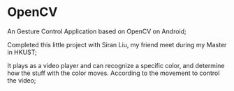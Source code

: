 OpenCV
======

An Gesture Control Application based on OpenCV on Android;

Completed this little project with Siran Liu, my friend meet during my Master in HKUST;

It plays as a video player and can recognize a specific color, and determine how the stuff with the color moves. According to the movement to control the video;

